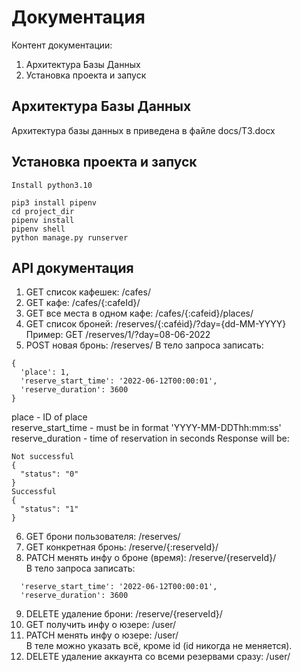 # Документация
Контент документации:
1. Архитектура Базы Данных
2. Установка проекта и запуск

## Архитектура Базы Данных
Архитектура базы данных в приведена в файле docs/ТЗ.docx

## Установка проекта и запуск
```
Install python3.10

pip3 install pipenv
cd project_dir
pipenv install
pipenv shell
python manage.py runserver
```

## API документация
1. GET список кафешек: /cafes/
2. GET кафе: /cafes/{:cafeId}/
3. GET все места в одном кафе: /cafes/{:cafeid}/places/
4. GET список броней: /reserves/{:caféid}/?day={dd-MM-YYYY}  
Пример: GET /reserves/1/?day=08-06-2022
5. POST новая бронь: /reserves/
В тело запроса записать:
```
{
  'place': 1,
  'reserve_start_time': '2022-06-12T00:00:01',
  'reserve_duration': 3600
}
```
place - ID of place  
reserve_start_time - must be in format 'YYYY-MM-DDThh:mm:ss'  
reserve_duration - time of reservation in seconds
Response will be:
```
Not successful
{
  "status": "0"
}
Successful
{
  "status": "1"
}
```

6. GET брони пользователя: /reserves/
7. GET конкретная бронь: /reserve/{:reserveId}/
8. PATCH менять инфу о броне (время): /reserve/{reserveId}/  
В тело запроса записать:
```
  'reserve_start_time': '2022-06-12T00:00:01',
  'reserve_duration': 3600
```
9. DELETE удаление брони: /reserve/{reserveId}/
10. GET получить инфу о юзере: /user/
11. PATCH менять инфу о юзере: /user/  
В теле можно указать всё, кроме id (id никогда не меняется).
12. DELETE удаление аккаунта со всеми резервами сразу: /user/
